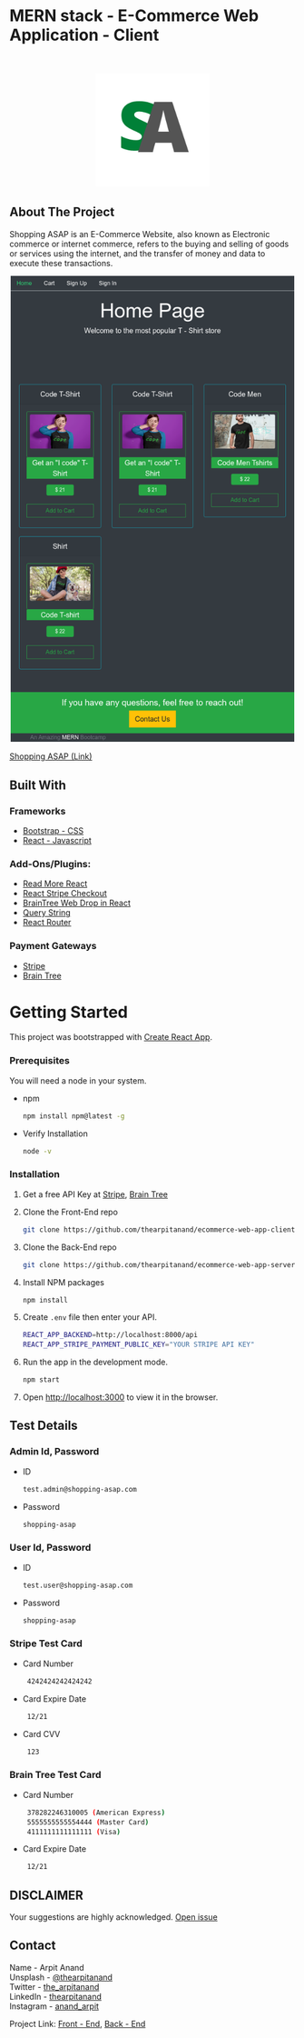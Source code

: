 <h1>MERN stack - E-Commerce Web Application - Client</h1>

<br />

<!-- PROJECT LOGO -->
<p  align="center">
    <a href="https://shopping-asap.netlify.app/">
        <img src="public/favicon.png" alt="Logo" width="200" height="200">
    </a>
</p>

<!-- ABOUT THE PROJECT -->

## About The Project

Shopping ASAP is an E-Commerce Website, also known as Electronic commerce or internet commerce, refers to the buying and selling of goods or services using the internet, and the transfer of money and data to execute these transactions.

<!-- Screenshot -->
<div align="center">
    <img src="/website-screenshot.png" width="500px"</img> 
</div>

[Shopping ASAP (Link)](https://shopping-asap.netlify.app/)

<!-- Built with section -->

## Built With

### Frameworks

- [Bootstrap - CSS](https://getbootstrap.com)
- [React - Javascript](https://reactjs.org/)

### Add-Ons/Plugins:

- [Read More React](https://www.npmjs.com/package/read-more-react)
- [React Stripe Checkout](https://www.npmjs.com/package/react-stripe-checkout)
- [BrainTree Web Drop in React](https://www.npmjs.com/package/braintree-web-drop-in-react)
- [Query String](https://www.npmjs.com/package/query-string)
- [React Router](https://www.npmjs.com/package/react-router)

### Payment Gateways

- [Stripe](https://stripe.com/in)
- [Brain Tree](https://www.braintreepayments.com/)

<!-- GETTING STARTED -->

# Getting Started

This project was bootstrapped with [Create React App](https://github.com/facebook/create-react-app).

### Prerequisites

You will need a node in your system.

- npm

  ```sh
  npm install npm@latest -g
  ```

- Verify Installation
  ```sh
  node -v
  ```

### Installation

1. Get a free API Key at [Stripe](https://stripe.com/in), [Brain Tree](https://www.braintreepayments.com/)

2. Clone the Front-End repo

   ```sh
   git clone https://github.com/thearpitanand/ecommerce-web-app-client.git
   ```

3. Clone the Back-End repo

   ```sh
   git clone https://github.com/thearpitanand/ecommerce-web-app-server.git
   ```

4. Install NPM packages

   ```sh
   npm install
   ```

5. Create `.env` file then enter your API.

   ```sh
   REACT_APP_BACKEND=http://localhost:8000/api
   REACT_APP_STRIPE_PAYMENT_PUBLIC_KEY="YOUR STRIPE API KEY"
   ```

6. Run the app in the development mode.

   ```sh
   npm start
   ```

7. Open [http://localhost:3000](http://localhost:3000) to view it in the browser.

<!-- Test Details -->

## Test Details

### Admin Id, Password

- ID
  ```sh
  test.admin@shopping-asap.com
  ```
- Password
  ```sh
  shopping-asap
  ```

### User Id, Password

- ID
  ```sh
  test.user@shopping-asap.com
  ```
- Password
  ```sh
  shopping-asap
  ```

### Stripe Test Card

- Card Number
  ```sh
   4242424242424242
  ```

- Card Expire Date
  ```sh
   12/21
  ```

- Card CVV
  ```sh
   123
  ```

### Brain Tree Test Card

- Card Number
  ```sh
   378282246310005 (American Express)
   5555555555554444 (Master Card)
   4111111111111111 (Visa)
  ```

- Card Expire Date
  ```sh
   12/21
  ```


<!-- Disclaimer -->

## DISCLAIMER

Your suggestions are highly acknowledged. [Open issue](https://github.com/thearpitanand/ecommerce-web-app-client/issues)

<!-- CONTACT -->

## Contact

Name - Arpit Anand\
Unsplash - [@thearpitanand](https://unsplash.com/@thearpitanand)\
Twitter - [the_arpitanand](https://twitter.com/the_arpitanand)\
LinkedIn - [thearpitanand](https://www.linkedin.com/in/thearpitanand/)\
Instagram - [anand_arpit](https://www.instagram.com/anand_arpit/)

Project Link: [Front - End](https://github.com/thearpitanand/ecommerce-web-app-client.git), [Back - End](https://github.com/thearpitanand/ecommerce-web-app-server.git)
